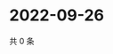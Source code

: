 # 2022-09-26

共 0 条

<!-- BEGIN WEIBO -->
<!-- 最后更新时间 Mon Sep 26 2022 03:14:40 GMT+0800 (China Standard Time) -->

<!-- END WEIBO -->
